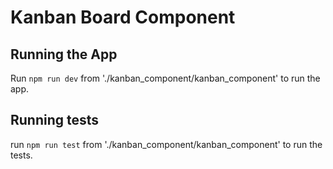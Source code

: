 # Kanban Board Component

## Running the App

Run `npm run dev` from './kanban_component/kanban_component' to run the app.

## Running tests

run `npm run test` from './kanban_component/kanban_component' to run the tests.
